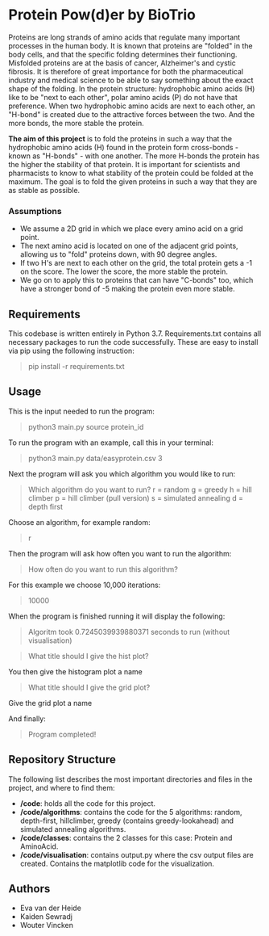 # Protein Pow(d)er by BioTrio

Proteins are long strands of amino acids that regulate many important processes in the human body. It is known that proteins are "folded" in the body cells, and that the specific folding determines their functioning. Misfolded proteins are at the basis of cancer, Alzheimer's and cystic fibrosis. It is therefore of great importance for both the pharmaceutical industry and medical science to be able to say something about the exact shape of the folding. In the protein structure: hydrophobic amino acids (H) like to be "next to each other", polar amino acids (P) do not have that preference. When two hydrophobic amino acids are next to each other, an "H-bond" is created due to the attractive forces between the two. And the more bonds, the more stable the protein. 

**The aim of this project** is to fold the proteins in such a way that the hydrophobic amino acids (H) found in the protein form cross-bonds - known as "H-bonds" - with one another. The more H-bonds the protein has the higher the stability of that protein. It is important for scientists and pharmacists to know to what stability of the protein could be folded at the maximum. The goal is to fold the given proteins in such a way that they are as stable as possible.

### Assumptions

* We assume a 2D grid in which we place every amino acid on a grid point. 
* The next amino acid is located on one of the adjacent grid points, allowing us to "fold" proteins down, with 90 degree angles.
* If two H's are next to each other on the grid, the total protein gets a -1 on the score. The lower the score, the more stable the protein.
* We go on to apply this to proteins that can have "C-bonds" too, which have a stronger bond of -5 making the protein even more stable.

## Requirements

This codebase is written entirely in Python 3.7. Requirements.txt contains all necessary packages to run the code successfully. These are easy to install via pip using the following instruction:

> pip install -r requirements.txt

## Usage

This is the input needed to run the program:

> python3 main.py source protein_id

To run the program with an example, call this in your terminal:

> python3 main.py data/easyprotein.csv 3

Next the program will ask you which algorithm you would like to run:

> Which algorithm do you want to run?
> r = random
> g = greedy
> h = hill climber
> p = hill climber (pull version)
> s = simulated annealing
> d = depth first

Choose an algorithm, for example random:

> r

Then the program will ask how often you want to run the algorithm:

> How often do you want to run this algorithm?

For this example we choose 10,000 iterations:

> 10000

When the program is finished running it will display the following:

> Algoritm took 0.7245039939880371 seconds to run (without visualisation)

> What title should I give the hist plot?

You then give the histogram plot a name

> What title should I give the grid plot?

Give the grid plot a name

And finally:

> Program completed!

## Repository Structure

The following list describes the most important directories and files in the project, and where to find them:

* **/code**: holds all the code for this project.
* **/code/algorithms**: contains the code for the 5 algorithms: random, depth-first, hillclimber, greedy (contains greedy-lookahead) and simulated annealing algorithms.
* **/code/classes**: contains the 2 classes for this case: Protein and AminoAcid.
* **/code/visualisation**: contains output.py where the csv output files are created. Contains the matplotlib code for the visualization. 

## Authors

* Eva van der Heide
* Kaiden Sewradj 
* Wouter Vincken